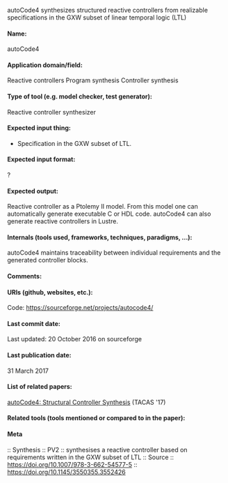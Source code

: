 autoCode4 synthesizes structured reactive controllers from realizable specifications in the GXW subset of linear temporal logic (LTL)

#### Name:
autoCode4

#### Application domain/field:
Reactive controllers
Program synthesis
Controller synthesis

#### Type of tool (e.g. model checker, test generator):
Reactive controller synthesizer

#### Expected input thing:
- Specification in the GXW subset of LTL.

#### Expected input format:
?

#### Expected output:
Reactive controller as a Ptolemy II model. From this model one can automatically generate executable C or HDL code.
autoCode4 can also generate reactive controllers in Lustre.

#### Internals (tools used, frameworks, techniques, paradigms, ...):
autoCode4 maintains traceability between individual requirements and the generated controller blocks.

#### Comments:

#### URIs (github, websites, etc.):
Code: https://sourceforge.net/projects/autocode4/

#### Last commit date:
Last updated: 20 October 2016 on sourceforge

#### Last publication date:
31 March 2017

#### List of related papers:
[autoCode4: Structural Controller Synthesis](https://doi.org/10.1007/978-3-662-54577-5_23) (TACAS '17)

#### Related tools (tools mentioned or compared to in the paper):

#### Meta
:: Synthesis
:: PV2 :: synthesises a reactive controller based on requirements written in the GXW subset of LTL
:: Source :: https://doi.org/10.1007/978-3-662-54577-5 :: https://doi.org/10.1145/3550355.3552426
